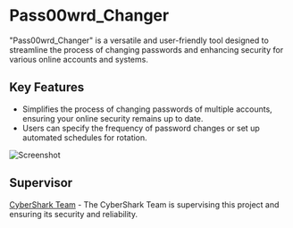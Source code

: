 # Pass00wrd_Changer

"Pass00wrd_Changer" is a versatile and user-friendly tool designed to streamline the process of changing passwords and enhancing security for various online accounts and systems.

## Key Features

- Simplifies the process of changing passwords of multiple accounts, ensuring your online security remains up to date.
- Users can specify the frequency of password changes or set up automated schedules for rotation.

![Screenshot]()

## Supervisor

[CyberShark Team](https://github.com/yazanhwedi) - The CyberShark Team is supervising this project and ensuring its security and reliability.
